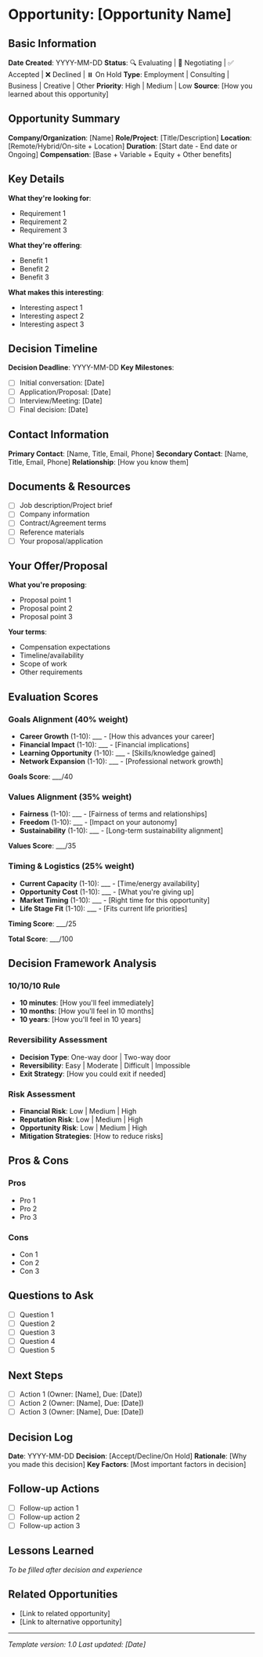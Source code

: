 # Opportunity: [Opportunity Name]

## Basic Information
**Date Created**: YYYY-MM-DD
**Status**: 🔍 Evaluating | 🤝 Negotiating | ✅ Accepted | ❌ Declined | ⏸️ On Hold
**Type**: Employment | Consulting | Business | Creative | Other
**Priority**: High | Medium | Low
**Source**: [How you learned about this opportunity]

## Opportunity Summary
**Company/Organization**: [Name]
**Role/Project**: [Title/Description]
**Location**: [Remote/Hybrid/On-site + Location]
**Duration**: [Start date - End date or Ongoing]
**Compensation**: [Base + Variable + Equity + Other benefits]

## Key Details
**What they're looking for**:
- Requirement 1
- Requirement 2
- Requirement 3

**What they're offering**:
- Benefit 1
- Benefit 2
- Benefit 3

**What makes this interesting**:
- Interesting aspect 1
- Interesting aspect 2
- Interesting aspect 3

## Decision Timeline
**Decision Deadline**: YYYY-MM-DD
**Key Milestones**:
- [ ] Initial conversation: [Date]
- [ ] Application/Proposal: [Date]
- [ ] Interview/Meeting: [Date]
- [ ] Final decision: [Date]

## Contact Information
**Primary Contact**: [Name, Title, Email, Phone]
**Secondary Contact**: [Name, Title, Email, Phone]
**Relationship**: [How you know them]

## Documents & Resources
- [ ] Job description/Project brief
- [ ] Company information
- [ ] Contract/Agreement terms
- [ ] Reference materials
- [ ] Your proposal/application

## Your Offer/Proposal
**What you're proposing**:
- Proposal point 1
- Proposal point 2
- Proposal point 3

**Your terms**:
- Compensation expectations
- Timeline/availability
- Scope of work
- Other requirements

## Evaluation Scores

### Goals Alignment (40% weight)
- **Career Growth** (1-10): ___ - [How this advances your career]
- **Financial Impact** (1-10): ___ - [Financial implications]
- **Learning Opportunity** (1-10): ___ - [Skills/knowledge gained]
- **Network Expansion** (1-10): ___ - [Professional network growth]

**Goals Score**: ___/40

### Values Alignment (35% weight)
- **Fairness** (1-10): ___ - [Fairness of terms and relationships]
- **Freedom** (1-10): ___ - [Impact on your autonomy]
- **Sustainability** (1-10): ___ - [Long-term sustainability alignment]

**Values Score**: ___/35

### Timing & Logistics (25% weight)
- **Current Capacity** (1-10): ___ - [Time/energy availability]
- **Opportunity Cost** (1-10): ___ - [What you're giving up]
- **Market Timing** (1-10): ___ - [Right time for this opportunity]
- **Life Stage Fit** (1-10): ___ - [Fits current life priorities]

**Timing Score**: ___/25

**Total Score**: ___/100

## Decision Framework Analysis

### 10/10/10 Rule
- **10 minutes**: [How you'll feel immediately]
- **10 months**: [How you'll feel in 10 months]
- **10 years**: [How you'll feel in 10 years]

### Reversibility Assessment
- **Decision Type**: One-way door | Two-way door
- **Reversibility**: Easy | Moderate | Difficult | Impossible
- **Exit Strategy**: [How you could exit if needed]

### Risk Assessment
- **Financial Risk**: Low | Medium | High
- **Reputation Risk**: Low | Medium | High
- **Opportunity Risk**: Low | Medium | High
- **Mitigation Strategies**: [How to reduce risks]

## Pros & Cons

### Pros
- Pro 1
- Pro 2
- Pro 3

### Cons
- Con 1
- Con 2
- Con 3

## Questions to Ask
- [ ] Question 1
- [ ] Question 2
- [ ] Question 3
- [ ] Question 4
- [ ] Question 5

## Next Steps
- [ ] Action 1 (Owner: [Name], Due: [Date])
- [ ] Action 2 (Owner: [Name], Due: [Date])
- [ ] Action 3 (Owner: [Name], Due: [Date])

## Decision Log
**Date**: YYYY-MM-DD
**Decision**: [Accept/Decline/On Hold]
**Rationale**: [Why you made this decision]
**Key Factors**: [Most important factors in decision]

## Follow-up Actions
- [ ] Follow-up action 1
- [ ] Follow-up action 2
- [ ] Follow-up action 3

## Lessons Learned
*To be filled after decision and experience*

## Related Opportunities
- [Link to related opportunity]
- [Link to alternative opportunity]

---
*Template version: 1.0*
*Last updated: [Date]*
